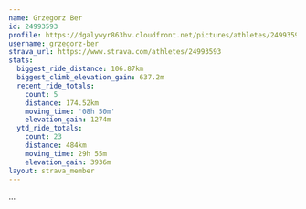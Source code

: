 ```yaml
---
name: Grzegorz Ber
id: 24993593
profile: https://dgalywyr863hv.cloudfront.net/pictures/athletes/24993593/7453165/11/large.jpg
username: grzegorz-ber
strava_url: https://www.strava.com/athletes/24993593
stats:
  biggest_ride_distance: 106.87km
  biggest_climb_elevation_gain: 637.2m
  recent_ride_totals:
    count: 5
    distance: 174.52km
    moving_time: '08h 50m'
    elevation_gain: 1274m
  ytd_ride_totals:
    count: 23
    distance: 484km
    moving_time: 29h 55m
    elevation_gain: 3936m
layout: strava_member
--- 
```

...
